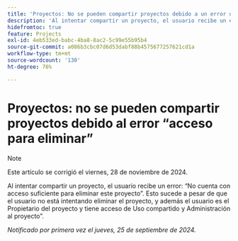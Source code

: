 ```yaml
---
title: 'Proyectos: No se pueden compartir proyectos debido a un error de acceso a la eliminación'
description: 'Al intentar compartir un proyecto, el usuario recibe un error: No cuenta con acceso suficiente para eliminar este proyecto. Esto sucede a pesar de que el usuario no está intentando eliminar el proyecto, y además el usuario es el Propietario del proyecto y tiene acceso de Uso compartido y Administración al proyecto”.'
hidefromtoc: true
feature: Projects
exl-id: 4eb533ed-babc-4ba8-8ac2-5c99e55b95b4
source-git-commit: a086b3cbc07d6d53dabf88b4575677257621cd1a
workflow-type: tm+mt
source-wordcount: '130'
ht-degree: 76%

---
```


# Proyectos: no se pueden compartir proyectos debido al error “acceso para eliminar”

>[!NOTE]
>
>Este artículo se corrigió el viernes, 28 de noviembre de 2024.

Al intentar compartir un proyecto, el usuario recibe un error: “No cuenta con acceso suficiente para eliminar este proyecto”. Esto sucede a pesar de que el usuario no está intentando eliminar el proyecto, y además el usuario es el Propietario del proyecto y tiene acceso de Uso compartido y Administración al proyecto”.

_Notificado por primera vez el jueves, 25 de septiembre de 2024._
